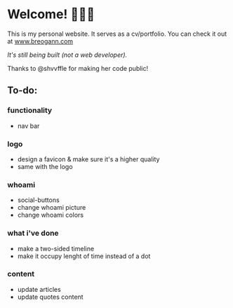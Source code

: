 # Welcome! 🙋🏻‍♂️

This is my personal website. It serves as a cv/portfolio. You can check it out at www.breogann.com

_It's still being built (not a web developer)._

Thanks to @shvvffle for making her code public!


## To-do:

### functionality
* nav bar

### logo
* design a favicon & make sure it's a higher quality
* same with the logo

### whoami
* social-buttons
* change whoami picture
* change whoami colors

### what i've done
* make a two-sided timeline
* make it occupy lenght of time instead of a dot

### content
* update articles 
* update quotes content


